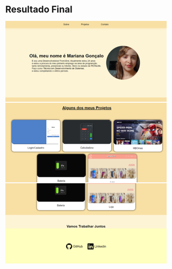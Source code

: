 <h1>Resultado Final</h1>
<img src="https://github.com/Mariianah-Santos/projetos/blob/main/projeto09-portifolio/img/parte1.png"/>
<img src="https://github.com/Mariianah-Santos/projetos/blob/main/projeto09-portifolio/img/parte2.png"/>
<img src="https://github.com/Mariianah-Santos/projetos/blob/main/projeto09-portifolio/img/parte3.png"/>